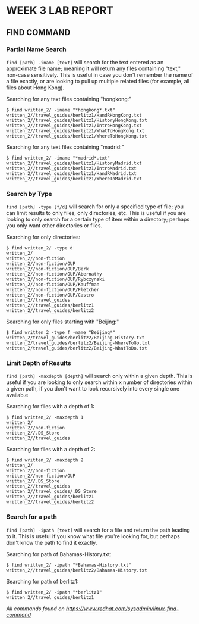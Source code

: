 # WEEK 3 LAB REPORT #

## FIND COMMAND ##

### Partial Name Search ###

```find [path] -iname [text]``` will search for the text entered as an approximate file name; meaning it will return any files containing "text," non-case sensitively. This is useful in case you don't remember the name of a file exactly, or are looking to pull up multiple related files (for example, all files about Hong Kong).

Searching for any text files containing "hongkong:"
```
$ find written_2/ -iname "*hongkong*.txt"
written_2//travel_guides/berlitz1/HandRHongKong.txt
written_2//travel_guides/berlitz1/HistoryHongKong.txt
written_2//travel_guides/berlitz1/IntroHongKong.txt
written_2//travel_guides/berlitz1/WhatToHongKong.txt
written_2//travel_guides/berlitz1/WhereToHongKong.txt
```

Searching for any text files containing "madrid:"
```
$ find written_2/ -iname "*madrid*.txt"
written_2//travel_guides/berlitz1/HistoryMadrid.txt
written_2//travel_guides/berlitz1/IntroMadrid.txt
written_2//travel_guides/berlitz1/HandRMadrid.txt
written_2//travel_guides/berlitz1/WhereToMadrid.txt
```

### Search by Type ###
```find [path] -type [f/d]``` will search for only a specified type of file; you can limit results to only files, only directories, etc. This is useful if you are looking to only search for a certain type of item within a directory; perhaps you only want other directories or files.

Searching for only directories:
```
$ find written_2/ -type d
written_2/
written_2//non-fiction
written_2//non-fiction/OUP
written_2//non-fiction/OUP/Berk
written_2//non-fiction/OUP/Abernathy
written_2//non-fiction/OUP/Rybczynski
written_2//non-fiction/OUP/Kauffman
written_2//non-fiction/OUP/Fletcher
written_2//non-fiction/OUP/Castro
written_2//travel_guides
written_2//travel_guides/berlitz1
written_2//travel_guides/berlitz2
```

Searching for only files starting with "Beijing:"
```
$ find written_2 -type f -name "Beijing*"
written_2/travel_guides/berlitz2/Beijing-History.txt
written_2/travel_guides/berlitz2/Beijing-WhereToGo.txt
written_2/travel_guides/berlitz2/Beijing-WhatToDo.txt
```

### Limit Depth of Results ###
```find [path] -maxdepth [depth]``` will search only within a given depth. This is useful if you are looking to only search within x number of directories within a given path, if you don't want to look recursively into every single one availab.e

Searching for files with a depth of 1:
```
$ find written_2/ -maxdepth 1
written_2/
written_2//non-fiction
written_2//.DS_Store
written_2//travel_guides
```

Searching for files with a depth of 2:
```
$ find written_2/ -maxdepth 2
written_2/
written_2//non-fiction
written_2//non-fiction/OUP
written_2//.DS_Store
written_2//travel_guides
written_2//travel_guides/.DS_Store
written_2//travel_guides/berlitz1
written_2//travel_guides/berlitz2
```

### Search for a path ###
```find [path] -ipath [text]``` will search for a file and return the path leading to it. This is useful if you know what file you're looking for, but perhaps don't know the path to find it exactly.

Searching for path of Bahamas-History.txt:
```
$ find written_2/ -ipath "*Bahamas-History.txt"
written_2//travel_guides/berlitz2/Bahamas-History.txt
```

Searching for path of berlitz1:
```
$ find written_2/ -ipath "*berlitz1"
written_2//travel_guides/berlitz1
```

*All commands found on https://www.redhat.com/sysadmin/linux-find-command*

